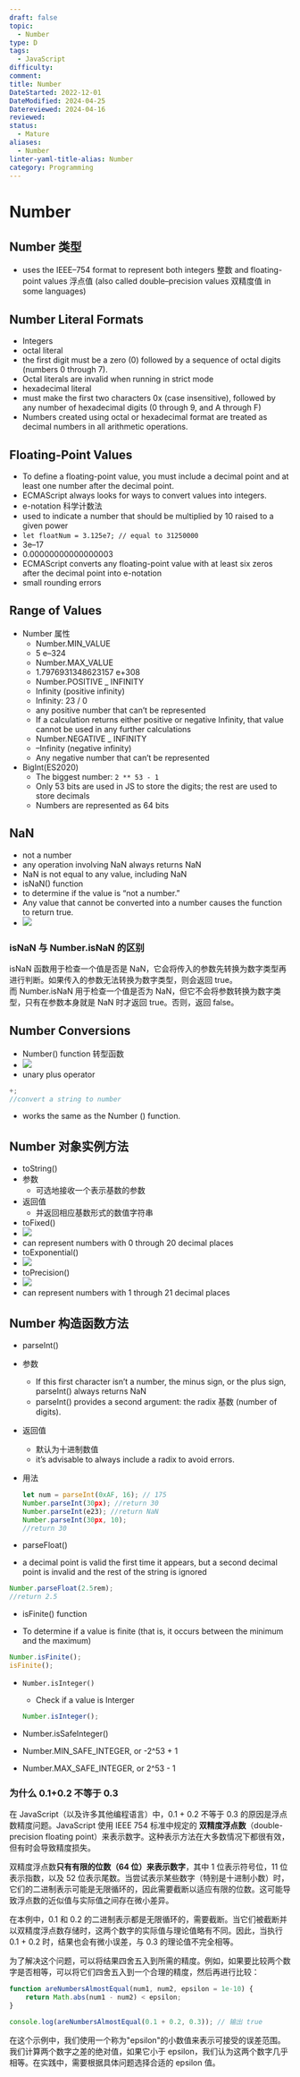 ```yaml
---
draft: false
topic:
  - Number
type: D
tags:
  - JavaScript
difficulty: 
comment: 
title: Number
DateStarted: 2022-12-01
DateModified: 2024-04-25
Datereviewed: 2024-04-16
reviewed: 
status:
  - Mature
aliases:
  - Number
linter-yaml-title-alias: Number
category: Programming
---
```


# Number

## Number 类型

- uses the IEEE–754 format to represent both integers 整数 and floating-point values 浮点值 (also called double–precision values 双精度值 in some languages)

## Number Literal Formats
- Integers
- octal literal
- the first digit must be a zero (0) followed by a sequence of octal digits (numbers 0 through 7).
- Octal literals are invalid when running in strict mode
- hexadecimal literal
- must make the first two characters 0x (case insensitive), followed by any number of hexadecimal digits (0 through 9, and A through F)
- Numbers created using octal or hexadecimal format are treated as decimal numbers in all arithmetic operations.

## Floating-Point Values
- To define a floating-point value, you must include a decimal point and at least one number after the decimal point.
- ECMAScript always looks for ways to convert values into integers.
- e-notation 科学计数法
- used to indicate a number that should be multiplied by 10 raised to a given power
- `let floatNum = 3.125e7; // equal to 31250000`
- 3e–17
- 0.00000000000000003
- ECMAScript converts any floating-point value with at least six zeros after the decimal point into e-notation
- small rounding errors

## Range of Values

- Number 属性
  - Number.MIN_VALUE
  - 5 e–324
  - Number.MAX_VALUE
  - 1.7976931348623157 e+308
  - Number.POSITIVE \_ INFINITY
  - Infinity (positive infinity)
  - Infinity: 23 / 0
  - any positive number that can’t be represented
  - If a calculation returns either positive or negative Infinity, that value cannot be used in any further calculations
  - Number.NEGATIVE \_ INFINITY
  - –Infinity (negative infinity)
  - Any negative number that can’t be represented
- BigInt(ES2020)
  - The biggest number: `2 ** 53 - 1`
  - Only 53 bits are used in JS to store the digits; the rest are used to store decimals
  - Numbers are represented as 64 bits

## NaN

- not a number
- any operation involving NaN always returns NaN
- NaN is not equal to any value, including NaN
- isNaN() function
- to determine if the value is “not a number.”
- Any value that cannot be converted into a number causes the function to return true.
- ![](https://cdn.jsdelivr.net/gh/jenniferwonder/bimg/programming/paste-image-1690789727897image.png)


### isNaN 与 Number.isNaN 的区别

isNaN 函数用于检查一个值是否是 NaN，它会将传入的参数先转换为数字类型再进行判断。如果传入的参数无法转换为数字类型，则会返回 true。  
而 Number.isNaN 用于检查一个值是否为 NaN，但它不会将参数转换为数字类型，只有在参数本身就是 NaN 时才返回 true。否则，返回 false。


## Number Conversions

- Number() function 转型函数
- ![](https://cdn.jsdelivr.net/gh/jenniferwonder/bimg/programming/paste-image-1690790014137image.png)
- unary plus operator

```js
+;
//convert a string to number
```

- works the same as the Number () function.

## Number 对象实例方法

- toString()
- 参数
  - 可选地接收一个表示基数的参数
- 返回值
  - 并返回相应基数形式的数值字符串
- toFixed()
- ![](https://cdn.jsdelivr.net/gh/jenniferwonder/bimg/programming/C05BasicReferenceTypes-18-x68-y469.png)
- can represent numbers with 0 through 20 decimal places
- toExponential()
- ![](https://cdn.jsdelivr.net/gh/jenniferwonder/bimg/programming/C05BasicReferenceTypes-18-x66-y196.png)
- toPrecision()
- ![](https://cdn.jsdelivr.net/gh/jenniferwonder/bimg/programming/C05BasicReferenceTypes-18-x64-y67.png)
- can represent numbers with 1 through 21 decimal places

## Number 构造函数方法

- parseInt()

- 参数
  - If this first character isn’t a number, the minus sign, or the plus sign, parseInt() always returns NaN
  - parseInt() provides a second argument: the radix 基数 (number of digits).
- 返回值
  - 默认为十进制数值
  - it’s advisable to always include a radix to avoid errors.
- 用法

  ```js
  let num = parseInt(0xAF, 16); // 175
  Number.parseInt(30px); //return 30
  Number.parseInt(e23); //return NaN
  Number.parseInt(30px, 10);
  //return 30
  ```

- parseFloat()

- a decimal point is valid the first time it appears, but a second decimal point is invalid and the rest of the string is ignored

```js
Number.parseFloat(2.5rem);
//return 2.5
```

- isFinite() function

- To determine if a value is finite (that is, it occurs between the minimum and the maximum)

```js
Number.isFinite();
isFinite();
```

- `Number.isInteger()`

  - Check if a value is Interger

  ```js
  Number.isInteger();
  ```

- Number.isSafeInteger()
- Number.MIN_SAFE_INTEGER, or -2^53 + 1
- Number.MAX_SAFE_INTEGER, or 2^53 - 1

### 为什么 0.1+0.2 不等于 0.3
在 JavaScript（以及许多其他编程语言）中，0.1 + 0.2 不等于 0.3 的原因是浮点数精度问题。JavaScript 使用 IEEE 754 标准中规定的 **双精度浮点数**（double-precision floating point）来表示数字。这种表示方法在大多数情况下都很有效，但有时会导致精度损失。

双精度浮点数**只有有限的位数（64 位）来表示数字**，其中 1 位表示符号位，11 位表示指数，以及 52 位表示尾数。当尝试表示某些数字（特别是十进制小数）时，它们的二进制表示可能是无限循环的，因此需要截断以适应有限的位数。这可能导致浮点数的近似值与实际值之间存在微小差异。

在本例中，0.1 和 0.2 的二进制表示都是无限循环的，需要截断。当它们被截断并以双精度浮点数存储时，这两个数字的实际值与理论值略有不同。因此，当执行 0.1 + 0.2 时，结果也会有微小误差，与 0.3 的理论值不完全相等。

为了解决这个问题，可以将结果四舍五入到所需的精度。例如，如果要比较两个数字是否相等，可以将它们四舍五入到一个合理的精度，然后再进行比较：

```js
function areNumbersAlmostEqual(num1, num2, epsilon = 1e-10) {
	return Math.abs(num1 - num2) < epsilon;
}

console.log(areNumbersAlmostEqual(0.1 + 0.2, 0.3)); // 输出 true
```

在这个示例中，我们使用一个称为"epsilon"的小数值来表示可接受的误差范围。我们计算两个数字之差的绝对值，如果它小于 epsilon，我们认为这两个数字几乎相等。在实践中，需要根据具体问题选择合适的 epsilon 值。



